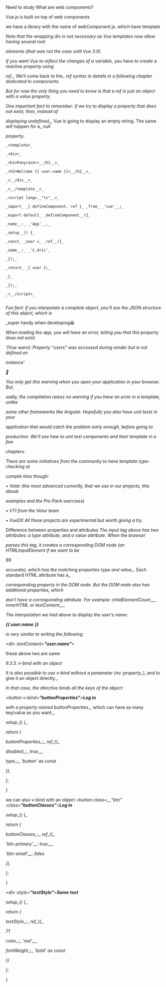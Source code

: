Need to study
What are web components?

Vue.js is built on top of web components

we have a library with the name of webComponent.js. which have template

 _Note that the wrapping_ _div_ _is not necessary as Vue templates now allow having several root_

_elements (that was not the case until Vue 3.0)._

_If you want Vue to reflect the changes of a variable, you have to create a reactive property using_

_ref__. We’ll come back to the_ _ref_ _syntax in details in a following chapter dedicated to components._

_But for now the only thing you need to know is that a_ _ref_ _is just an object with a_ _value_ _property._

_One important fact to remember: if we try to display a property that does not exist, then, instead of_

_displaying_ _undefined__, Vue is going to display an empty string. The same will happen for a_ _null_

_property._

```
_<template>_

_<div>_

_<h1>Ponyracer<__/h1__>_

_<h2>Welcome {{ user.name }}<__/h2__>_

_<__/div__>_

_<__/template__>_

_<script lang=__"ts"__>_

_import_ _{ defineComponent, ref }_ _from_ _'vue'__;_

_export default_ _defineComponent__({_

_name__:_ _'App'__,_

_setup__() {_

_const_ _user =_ _ref__({_

_name__:_ _'C.dric'_

_});_

_return_ _{ user };_

_}_

_});_

_<__/script>_


```

_Fun fact: if you interpolate a complete object, you’ll see the JSON structure of this object, which is_

_super handy when developing😀

_When loading the app, you will have an error, telling you that this property does not exist:_

_'[Vue warn]: Property "users" was accessed during render but is not defined on_

_instance'_

__

_You only get this warning when you open your application in your browser. But,_

_sadly, the compilation raises no warning if you have an error in a template, unlike_

_some other frameworks like Angular. Hopefully you also have unit tests in your_

_application that would catch the problem early enough, before going to_

_production. We’ll see how to unit test components and their template in a few_

_chapters._

_There are some initiatives from the community to have template type-checking at_

_compile time though:_

_•_ _Volar_ _(the most advanced currently, that we use in our projects, this ebook_

_examples and the Pro Pack exercises)_

_•_ _VTI_ _from the Vetur team_

_•_ _VueDX_ _All these projects are experimental but worth giving a try._

Difference between properties and attributes
_The_ _input_ _tag above has two attributes: a_ _type_ _attribute, and a_ _value_ _attribute. When the browser_

_parses this tag, it creates a corresponding DOM node (an_ _HTMLInputElement_ _if we want to be_

_69_

_accurate), which has the matching properties_ _type_ _and_ _value__. Each standard HTML attribute has a_

_corresponding property in the DOM node. But the DOM node also has additional properties, which_

_don’t have a corresponding attribute. For example:_ _childElementCount__,_ _innerHTML_ _or_ _textContent__._

_The interpolation we had above to display the user’s name:_

_<div>__{{ user.name }}__</div>_

_is very similar to writing the following:_

_<div_ _:textContent=__"user.name"__></div>_

these above two are same


_9.3.3._ _v-bind_ _with an object_

_It is also possible to use_ _v-bind_ _without a parameter (no_ _:property__), and to give it an object directly._

_In that case, the directive binds all the keys of the object:_

_<button_ _v-bind=__"buttonProperties"__>__Log in__</button>_

_with a property named_ _buttonProperties__, which can have as many key/value as you want:_

_setup__() {_

_return_ _{_

_buttonProperties__:_ _ref__({_

_disabled__:_ _true__,_

_type__:_ _'button'_ _as_ _const_

_}),_

_};_

_}_


we can also v-bind with an object
_<button_ _class=__"btn"_ _:class=__"buttonClasses"__>__Log in__</button>_

_setup__() {_

_return_ _{_

_buttonClasses__:_ _ref__({_

_'btn-primary'__:_ _true__,_

_'btn-small'__:_ _false_

_}),_

_};_

_}_


_<div_ _:style=__"textStyle"__>__Some text__</div>_

_setup__() {_

_return_ _{_

_textStyle__:_ _ref__({_

_71_

_color__:_ _'red'__,_

_fontWeight__:_ _'bold'_ _as_ _const_

_})_

_};_

_}_


